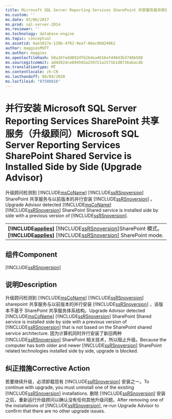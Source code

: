```yaml
---
title: Microsoft SQL Server Reporting Services SharePoint 共享服务是并排安装 (Upgrade Advisor) |Microsoft Docs
ms.custom: ''
ms.date: 03/06/2017
ms.prod: sql-server-2014
ms.reviewer: ''
ms.technology: database-engine
ms.topic: conceptual
ms.assetid: 6ae1017e-129b-4702-9ea7-00ac9b024062
author: maggiesMSFT
ms.author: maggies
ms.openlocfilehash: b8a26fedd892dfb26dea4616efd46d3b3748b508
ms.sourcegitcommit: ad4d92dce894592a259721a1571b1d8736abacdb
ms.translationtype: MT
ms.contentlocale: zh-CN
ms.lasthandoff: 08/04/2020
ms.locfileid: "87588816"
---
```

# <a name="microsoft-sql-server-reporting-services-sharepoint-shared-service-is-installed-side-by-side-upgrade-advisor"></a><span data-ttu-id="b776d-102">并行安装 Microsoft SQL Server Reporting Services SharePoint 共享服务（升级顾问）</span><span class="sxs-lookup"><span data-stu-id="b776d-102">Microsoft SQL Server Reporting Services SharePoint Shared Service is Installed Side by Side (Upgrade Advisor)</span></span>
  <span data-ttu-id="b776d-103">升级顾问检测到 [!INCLUDE[msCoName](../../includes/msconame-md.md)] [!INCLUDE[ssRSnoversion](../../includes/ssrsnoversion-md.md)] SharePoint 共享服务与以前版本的并行安装 [!INCLUDE[ssRSnoversion](../../includes/ssrsnoversion-md.md)] 。</span><span class="sxs-lookup"><span data-stu-id="b776d-103">Upgrade Advisor detected [!INCLUDE[msCoName](../../includes/msconame-md.md)] [!INCLUDE[ssRSnoversion](../../includes/ssrsnoversion-md.md)] SharePoint Shared service is installed side by side with a previous version of [!INCLUDE[ssRSnoversion](../../includes/ssrsnoversion-md.md)].</span></span>  
  
||  
|-|  
|<span data-ttu-id="b776d-104">**[!INCLUDE[applies](../../includes/applies-md.md)]**  [!INCLUDE[ssRSnoversion](../../includes/ssrsnoversion-md.md)]SharePoint 模式。</span><span class="sxs-lookup"><span data-stu-id="b776d-104">**[!INCLUDE[applies](../../includes/applies-md.md)]**  [!INCLUDE[ssRSnoversion](../../includes/ssrsnoversion-md.md)] SharePoint mode.</span></span>|  
  
## <a name="component"></a><span data-ttu-id="b776d-105">组件</span><span class="sxs-lookup"><span data-stu-id="b776d-105">Component</span></span>  
 [!INCLUDE[ssRSnoversion](../../includes/ssrsnoversion-md.md)]  
  
## <a name="description"></a><span data-ttu-id="b776d-106">说明</span><span class="sxs-lookup"><span data-stu-id="b776d-106">Description</span></span>  
 <span data-ttu-id="b776d-107">升级顾问检测到 [!INCLUDE[msCoName](../../includes/msconame-md.md)] [!INCLUDE[ssRSnoversion](../../includes/ssrsnoversion-md.md)] sharepoint 共享服务与以前版本的并行安装 [!INCLUDE[ssRSnoversion](../../includes/ssrsnoversion-md.md)] ，该版本不基于 SharePoint 共享服务体系结构。</span><span class="sxs-lookup"><span data-stu-id="b776d-107">Upgrade Advisor detected [!INCLUDE[msCoName](../../includes/msconame-md.md)] [!INCLUDE[ssRSnoversion](../../includes/ssrsnoversion-md.md)] SharePoint Shared service is installed side by side with a previous version of [!INCLUDE[ssRSnoversion](../../includes/ssrsnoversion-md.md)] that is not based on the SharePoint shared service architecture.</span></span> <span data-ttu-id="b776d-108">因为计算机同时并行安装了新旧两种 [!INCLUDE[ssRSnoversion](../../includes/ssrsnoversion-md.md)] SharePoint 相关技术，所以阻止升级。</span><span class="sxs-lookup"><span data-stu-id="b776d-108">Because the computer has both older and newer [!INCLUDE[ssRSnoversion](../../includes/ssrsnoversion-md.md)] SharePoint related technologies installed side by side, upgrade is blocked.</span></span>  
  
## <a name="corrective-action"></a><span data-ttu-id="b776d-109">纠正措施</span><span class="sxs-lookup"><span data-stu-id="b776d-109">Corrective Action</span></span>  
 <span data-ttu-id="b776d-110">若要继续升级，必须卸载现有 [!INCLUDE[ssRSnoversion](../../includes/ssrsnoversion-md.md)] 安装之一。</span><span class="sxs-lookup"><span data-stu-id="b776d-110">To continue with upgrade, you must uninstall one of the existing [!INCLUDE[ssRSnoversion](../../includes/ssrsnoversion-md.md)] installations.</span></span> <span data-ttu-id="b776d-111">删除 [!INCLUDE[ssRSnoversion](../../includes/ssrsnoversion-md.md)] 安装之后，重新运行升级顾问以确认没有任何其他升级问题。</span><span class="sxs-lookup"><span data-stu-id="b776d-111">After removing one of the installations of [!INCLUDE[ssRSnoversion](../../includes/ssrsnoversion-md.md)], re-run Upgrade Advisor to confirm that there are no other upgrade issues.</span></span>  
  
  
